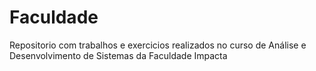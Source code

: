 # Faculdade
Repositorio com trabalhos e exercicios realizados no curso de Análise e Desenvolvimento de Sistemas da Faculdade Impacta
